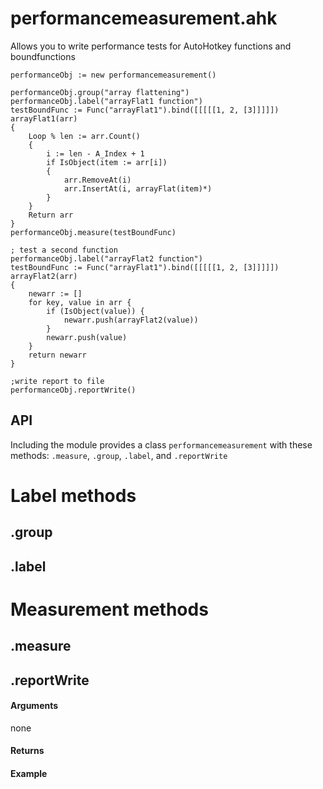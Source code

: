 # performancemeasurement.ahk

Allows you to write performance tests for AutoHotkey functions and boundfunctions

```autohotkey
performanceObj := new performancemeasurement()

performanceObj.group("array flattening")
performanceObj.label("arrayFlat1 function")
testBoundFunc := Func("arrayFlat1").bind([[[[[1, 2, [3]]]]])
arrayFlat1(arr)
{
	Loop % len := arr.Count()
	{
		i := len - A_Index + 1
		if IsObject(item := arr[i])
		{
			arr.RemoveAt(i)
			arr.InsertAt(i, arrayFlat(item)*)
		}
	}
	Return arr
}
performanceObj.measure(testBoundFunc)

; test a second function
performanceObj.label("arrayFlat2 function")
testBoundFunc := Func("arrayFlat1").bind([[[[[1, 2, [3]]]]])
arrayFlat2(arr)
{
	newarr := []
	for key, value in arr {
		if (IsObject(value)) {
			newarr.push(arrayFlat2(value))
		}
		newarr.push(value)
	}
	return newarr
}

;write report to file
performanceObj.reportWrite()
```

## API

Including the module provides a class `performancemeasurement` with these methods: `.measure`, `.group`, `.label`, and `.reportWrite`

# **Label methods**
## .group


## .label



# **Measurement methods**
## .measure



## .reportWrite



#### Arguments
none


#### Returns

#### Example
